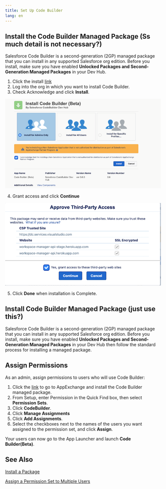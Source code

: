 ```yaml
---
title: Set Up Code Builder
lang: en
---
```


## Install the Code Builder Managed Package (Ss much detail is not necessary?)

Salesforce Code Builder is a second-generation (2GP) managed package that you can install in any supported Salesforce org edition. Before you install, make sure you have enabled **Unlocked Packages and Second-Generation Managed Packages** in your Dev Hub.

1. Click the install [link](https://login.salesforce.com/packaging/installPackage.apexp?p0=04t6g000008nwJuAAI)
2. Log into the org in which you want to install Code Builder.
3. Check Acknowledge and click **Install**.




![Install Button](../../../images/install_button.png)

4. Grant access and click **Continue**



![Grant Access](../../../images/grant_access.png)



5. Click **Done** when installation is Complete.

## Install Code Builder Managed Package (just use this?)

Salesforce Code Builder is a second-generation (2GP) managed package that you can install in any supported Salesforce org edition. Before you install, make sure you have enabled **Unlocked Packages and Second-Generation Managed Packages** in your Dev Hub then follow the standard process for installing a managed package. 

## Assign Permissions
As an admin, assign permissions to users who will use Code Builder:

1. Click the [link](https://login.salesforce.com/packaging/installPackage.apexp?p0=04t6g000008nwJuAAI) to go to AppExchange and install the Code Builder managed package.
2. From Setup, enter Permission in the Quick Find box, then select **Permission Sets**.
3. Click **CodeBuilder**.
4. Click **Manage Assignments** 
5. Click **Add Assignments**.
6. Select the checkboxes next to the names of the users you want assigned to the permission set, and click **Assign**.


Your users can now go to the App Launcher and launch **Code Builder(Beta)**.

## See Also
[Install a Package](https://help.salesforce.com/s/articleView?id=sf.distribution_installing_packages.htm&type=5)

[Assign a Permission Set to Multiple Users](https://help.salesforce.com/s/articleView?id=sf.perm_sets_mass_assign.htm&type=5)
